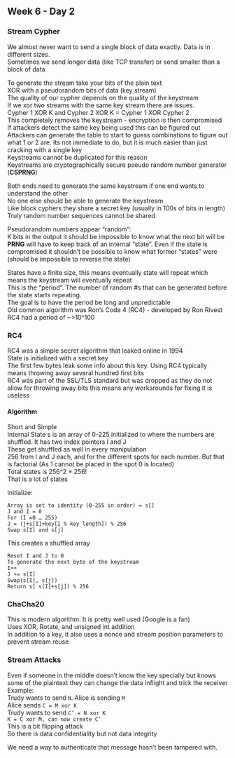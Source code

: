 ## Week 6 - Day 2
### Stream Cypher
We almost never want to send a single block of data exactly. Data is in different sizes.  
Sometimes we send longer data (like TCP transfer) or send smaller than a block of data

To generate the stream take your bits of the plain text  
XOR with a pseudorandom bits of data (key stream)  
The quality of our cypher depends on the quality of the keystream  
If we xor two streams with the same key stream there are issues.  
Cypher 1 XOR K and Cypher 2 XOR K = Cypher 1 XOR Cypher 2   
This completely removes the keystream - encryption is then compromised  
If attackers detect the same key being used this can be figured out  
Attackers can generate the table to start to guess combinations to figure out what 1 or 2 are. Its not immediate to do, but it is much easier than just cracking with a single key  
Keystreams cannot be duplicated for this reason  
Keystreams are cryptographically secure pseudo random number generator (**CSPRNG**) 

Both ends need to generate the same keystream if one end wants to understand the other  
No one else should be able to generate the keystream  
Like block cyphers they share a secret key (usually in 100s of bits in length)  
Truly random number sequences cannot be shared   

Pseudorandom numbers appear “random”:  
K bits in the output it should be impossible to know what the next bit will be
**PRNG** will have to keep track of an internal “state”. Even if the state is compromised it shouldn’t be possible to know what former “states” were (should be impossible to reverse the state)

States have a finite size, this means eventually state will repeat which means the keystream will eventually repeat  
This is the “period”. The number of random #s that can be generated before the state starts repeating.   
The goal is to have the period be long and unpredictable  
Old common algorithm was Ron’s Code 4 (RC4) - developed by Ron Rivest  
RC4 had a period of ~>10^100

### RC4
RC4 was a simple secret algorithm that leaked online in 1994  
State is initialized with a secret key  
The first few bytes leak some info about this key. Using RC4 typically means throwing away several hundred first bits  
RC4 was part of the SSL/TLS standard but was dropped as they do not allow for throwing away bits this means any workarounds for fixing it is useless

#### Algorithm
Short and Simple  
Internal State s is an array of 0-225 initialized to where the numbers are shuffled. It has two index pointers I and J  
These get shuffled as well in every manipulation  
256 from I and J each, and for the different spots for each number. But that is factorial (As 1 cannot be placed in the spot 0 is located)  
Total states is 256^2 * 256!  
That is a lot of states  

Initialize:

```
Array is set to identity (0-255 in order) = s[]
J and I = 0
For (I =0 … 255) 
J = (j+s[I]+key[I % key length]) % 256
Swap s[I] and s[j]
```

This creates a shuffled array

```
Reset I and J to 0
To generate the next byte of the keystream
I++
J += s[I]
Swap(s[I], s[j])
Return s[ s[I]+s[j]) % 256
```

### ChaCha20
This is modern algorithm. It is pretty well used (Google is a fan)  
Uses XOR, Rotate, and unsigned int addition  
In addition to a key, it also uses a nonce and stream position parameters to prevent stream reuse

### Stream Attacks
Even if someone in the middle doesn’t know the key specially but knows some of the plaintext they can change the data inflight and trick the receiver  
Example:  
Trudy wants to send ```N```. Alice is sending ```M```  
Alice sends ```C = M xor K```  
Trudy wants to send ```C’ = N xor K```  
```K = C xor M, can now create C’```  
This is a bit flipping attack  
So there is data confidentiality but not data integrity  

We need a way to authenticate that message hasn’t been tampered with. 